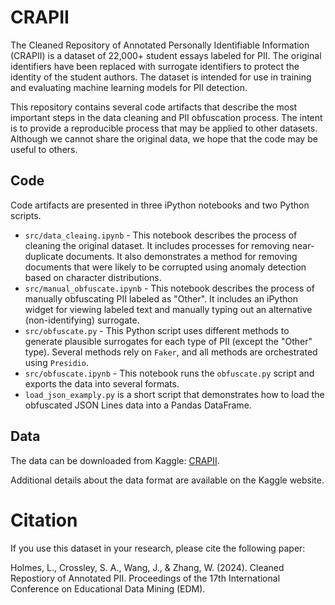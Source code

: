 # CRAPII
The Cleaned Repository of Annotated Personally Identifiable Information (CRAPII) is a dataset of 22,000+ student essays labeled for PII. The original identifiers have been replaced with surrogate identifiers to protect the identity of the student authors. The dataset is intended for use in training and evaluating machine learning models for PII detection.

This repository contains several code artifacts that describe the most important steps in the data cleaning and PII obfuscation process. The intent is to provide a reproducible process that may be applied to other datasets. Although we cannot share the original data, we hope that the code may be useful to others.

## Code

Code artifacts are presented in three iPython notebooks and two Python scripts.

- `src/data_cleaing.ipynb` - This notebook describes the process of cleaning the original dataset. It includes processes for removing near-duplicate documents. It also demonstrates a method for removing documents that were likely to be corrupted using anomaly detection based on character distributions.
- `src/manual_obfuscate.ipynb` - This notebook describes the process of manually obfuscating PII labeled as "Other". It includes an iPython widget for viewing labeled text and manually typing out an alternative (non-identifying) surrogate.
- `src/obfuscate.py` - This Python script uses different methods to generate plausible surrogates for each type of PII (except the "Other" type). Several methods rely on `Faker`, and all methods are orchestrated using `Presidio`.
- `src/obfuscate.ipynb` - This notebook runs the `obfuscate.py` script and exports the data into several formats.
- `load_json_examply.py` is a short script that demonstrates how to load the obfuscated JSON Lines data into a Pandas DataFrame.

## Data

The data can be downloaded from Kaggle: [CRAPII](https://www.kaggle.com/competitions/pii-detection-removal-from-educational-data/data).

Additional details about the data format are available on the Kaggle website.

# Citation

If you use this dataset in your research, please cite the following paper:

Holmes, L., Crossley, S. A., Wang, J., & Zhang, W. (2024). Cleaned Repostiory of Annotated PII. Proceedings of the 17th International Conference on Educational Data Mining (EDM).



